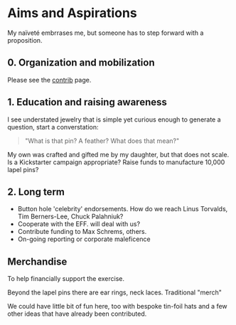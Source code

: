 # Aims and Aspirations

My naïveté embrrases me, but someone has to step forward with a proposition.


## 0. Organization and mobilization
Please see the [contrib](https://github.com/tin-feather/TheTinFeather/blob/master/Contrib.md) page.

## 1. Education and raising awareness

I see understated jewelry that is simple yet curious enough to generate a question,
start a converstation:
> "What is that pin? A feather? What does that mean?"

My own was crafted and gifted me by my daughter, but that does not scale. Is a
Kickstarter campaign appropriate? Raise funds to manufacture 10,000 lapel pins?

## 2. Long term
* Button hole 'celebrity' endorsements. How do we reach Linus Torvalds, Tim Berners-Lee, Chuck Palahniuk?
* Cooperate with the EFF. will deal with us?
* Contribute funding to Max Schrems, others.
* On-going reporting or corporate maleficence



## Merchandise
To help financially support the exercise.

Beyond the lapel pins there are ear rings, neck laces.
Traditional "merch"

We could have little bit of fun here, too with bespoke tin-foil hats and a few other ideas
that have already been contributed.
